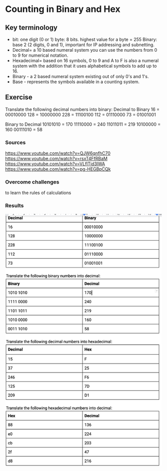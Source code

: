 # Counting in Binary and Hex
 

## Key terminology

* bit: one digit (0 or 1) byte: 8 bits.
highest value for a byte = 255 Binary: base 2 (2 digits, 0 and 1), important for IP addressing and subnetting.
* Decimal= a 10 based numeral system you can use the numbers from 0 to 9 for numerical notation.
* Hexadecimal= based on 16 symbols, 0 to 9 and A to F is also a numeral system with the addition that it uses alphabetical symbols to add up to 16.
* Binary - a 2 based numeral system existing out of only 0's and 1's.
* Base - represents the symbols available in a counting system.

## Exercise

Translate the following decimal numbers into binary:
Decimal to Binary
16 = 00010000 128 = 10000000 228 = 11100100 112 = 01110000 73 = 01001001

Binary to Decimal 10101010 = 170 11110000 = 240 11011011 = 219 10100000 = 160 00111010 = 58

### Sources

https://www.youtube.com/watch?v=QJW6qnfhC70
https://www.youtube.com/watch?v=rsxT4FfRBaM
https://www.youtube.com/watch?v=VLflTjd3lWA
https://www.youtube.com/watch?v=pg-HEGBpCQk

### Overcome challenges

to learn the rules of calculations

### Results


![Screenshot](https://github.com/Techgrounds-Cloud-9/cloud-9-elenageller/blob/main/00_includes/NTW-04-1.png)


